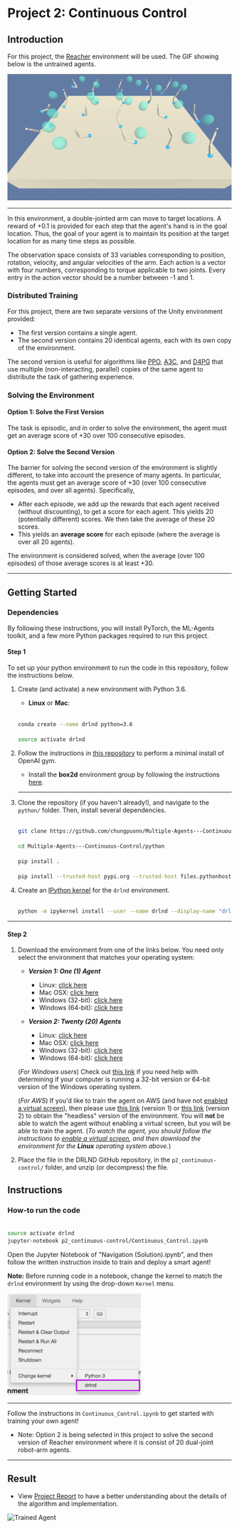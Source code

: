 [//]: # (Image References)

[image1]: https://user-images.githubusercontent.com/10624937/43851024-320ba930-9aff-11e8-8493-ee547c6af349.gif "Trained Agent"


# Project 2: Continuous Control

## Introduction

For this project, the [Reacher](https://github.com/Unity-Technologies/ml-agents/blob/master/docs/Learning-Environment-Examples.md#reacher) environment will be used. The GIF showing below is the untrained agents.


[//]: # (Image References)

[image2]: image/untrained_agent.gif "Untrained Agent"

![Untrained Agent][image2]

****

In this environment, a double-jointed arm can move to target locations. A reward of +0.1 is provided for each step that the agent's hand is in the goal location. Thus, the goal of your agent is to maintain its position at the target location for as many time steps as possible.

The observation space consists of 33 variables corresponding to position, rotation, velocity, and angular velocities of the arm. Each action is a vector with four numbers, corresponding to torque applicable to two joints. Every entry in the action vector should be a number between -1 and 1.

### Distributed Training

For this project, there are two separate versions of the Unity environment provided:
- The first version contains a single agent.
- The second version contains 20 identical agents, each with its own copy of the environment.  

The second version is useful for algorithms like [PPO](https://arxiv.org/pdf/1707.06347.pdf), [A3C](https://arxiv.org/pdf/1602.01783.pdf), and [D4PG](https://openreview.net/pdf?id=SyZipzbCb) that use multiple (non-interacting, parallel) copies of the same agent to distribute the task of gathering experience.  

### Solving the Environment

#### Option 1: Solve the First Version

The task is episodic, and in order to solve the environment,  the agent must get an average score of +30 over 100 consecutive episodes.

#### Option 2: Solve the Second Version

The barrier for solving the second version of the environment is slightly different, to take into account the presence of many agents.  In particular, the agents must get an average score of +30 (over 100 consecutive episodes, and over all agents).  Specifically,
- After each episode, we add up the rewards that each agent received (without discounting), to get a score for each agent.  This yields 20 (potentially different) scores.  We then take the average of these 20 scores. 
- This yields an **average score** for each episode (where the average is over all 20 agents).

The environment is considered solved, when the average (over 100 episodes) of those average scores is at least +30. 

****
## Getting Started
### Dependencies 

By following these instructions, you will install PyTorch, the ML-Agents toolkit, and a few more Python packages required to run this project.

#### __Step 1__
To set up your python environment to run the code in this repository, follow the instructions below. 



1. Create (and activate) a new environment with Python 3.6. 

    - __Linux__ or __Mac__:  

    ```bash 

    conda create --name drlnd python=3.6 

    source activate drlnd 

    ``` 



2. Follow the instructions in [this repository](https://github.com/openai/gym) to perform a minimal install of OpenAI gym.   

    - Install the **box2d** environment group by following the instructions [here](https://github.com/openai/gym#box2d). 
    
    ****

3. Clone the repository (if you haven't already!), and navigate to the `python/` folder.  Then, install several dependencies. 

    ```bash 

    git clone https://github.com/chungpuonn/Multiple-Agents---Continuous-Control.git 

    cd Multiple-Agents---Continuous-Control/python 

    pip install . 

    pip install --trusted-host pypi.org --trusted-host files.pythonhosted.org torch===0.4.0 torchvision===0.2.0 tensorflow==1.7.1 -f https://download.pytorch.org/whl/torch_stable.html

    ``` 

  

4. Create an [IPython kernel](http://ipython.readthedocs.io/en/stable/install/kernel_install.html) for the `drlnd` environment.   

    ```bash 

    python -m ipykernel install --user --name drlnd --display-name "drlnd" 

    ``` 

****
#### __Step 2__
1. Download the environment from one of the links below.  You need only select the environment that matches your operating system:

    - **_Version 1: One (1) Agent_**
        - Linux: [click here](https://s3-us-west-1.amazonaws.com/udacity-drlnd/P2/Reacher/one_agent/Reacher_Linux.zip)
        - Mac OSX: [click here](https://s3-us-west-1.amazonaws.com/udacity-drlnd/P2/Reacher/one_agent/Reacher.app.zip)
        - Windows (32-bit): [click here](https://s3-us-west-1.amazonaws.com/udacity-drlnd/P2/Reacher/one_agent/Reacher_Windows_x86.zip)
        - Windows (64-bit): [click here](https://s3-us-west-1.amazonaws.com/udacity-drlnd/P2/Reacher/one_agent/Reacher_Windows_x86_64.zip)

    - **_Version 2: Twenty (20) Agents_**
        - Linux: [click here](https://s3-us-west-1.amazonaws.com/udacity-drlnd/P2/Reacher/Reacher_Linux.zip)
        - Mac OSX: [click here](https://s3-us-west-1.amazonaws.com/udacity-drlnd/P2/Reacher/Reacher.app.zip)
        - Windows (32-bit): [click here](https://s3-us-west-1.amazonaws.com/udacity-drlnd/P2/Reacher/Reacher_Windows_x86.zip)
        - Windows (64-bit): [click here](https://s3-us-west-1.amazonaws.com/udacity-drlnd/P2/Reacher/Reacher_Windows_x86_64.zip)
    
    (_For Windows users_) Check out [this link](https://support.microsoft.com/en-us/help/827218/how-to-determine-whether-a-computer-is-running-a-32-bit-version-or-64) if you need help with determining if your computer is running a 32-bit version or 64-bit version of the Windows operating system.

    (_For AWS_) If you'd like to train the agent on AWS (and have not [enabled a virtual screen](https://github.com/Unity-Technologies/ml-agents/blob/master/docs/Training-on-Amazon-Web-Service.md)), then please use [this link](https://s3-us-west-1.amazonaws.com/udacity-drlnd/P2/Reacher/one_agent/Reacher_Linux_NoVis.zip) (version 1) or [this link](https://s3-us-west-1.amazonaws.com/udacity-drlnd/P2/Reacher/Reacher_Linux_NoVis.zip) (version 2) to obtain the "headless" version of the environment.  You will **not** be able to watch the agent without enabling a virtual screen, but you will be able to train the agent.  (_To watch the agent, you should follow the instructions to [enable a virtual screen](https://github.com/Unity-Technologies/ml-agents/blob/master/docs/Training-on-Amazon-Web-Service.md), and then download the environment for the **Linux** operating system above._)

2. Place the file in the DRLND GitHub repository, in the `p2_continuous-control/` folder, and unzip (or decompress) the file. 

## Instructions

### How-to run the code

```bash 

source activate drlnd 
jupyter-notebook p2_continuous-control/Continuous_Control.ipynb

``` 


Open the Jupyter Notebook of "Navigation (Solution).ipynb", and then follow the written instruction inside to train and deploy a smart agent!

__Note:__ Before running code in a notebook, change the kernel to match the `drlnd` environment by using the drop-down `Kernel` menu.  
  

[//]: # (Image References)

[image3]: image/ipynb_kernel.png "Kernel"

![Jupyter Notebook Kernel][image3]

****

Follow the instructions in `Continuous_Control.ipynb` to get started with training your own agent!  
* Note: Option 2 is being selected in this project to solve the second version of Reacher environment where it is consist of 20 dual-joint robot-arm agents. 

****


## Result
- View [Project Report](report.pdf) to have a better understanding about the details of the algorithm and implementation. 

![Trained Agent][image1]